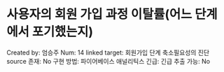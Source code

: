 # 사용자의 회원 가입 과정 이탈률(어느 단계에서 포기했는지)

Created by: 엄승주
Num: 14
linked target: 회원가입 단계 축소필요성의 진단
source 존재: No
구현 방법: 파이어베이스 애널리틱스
긴급: 긴급
추출 가능: No